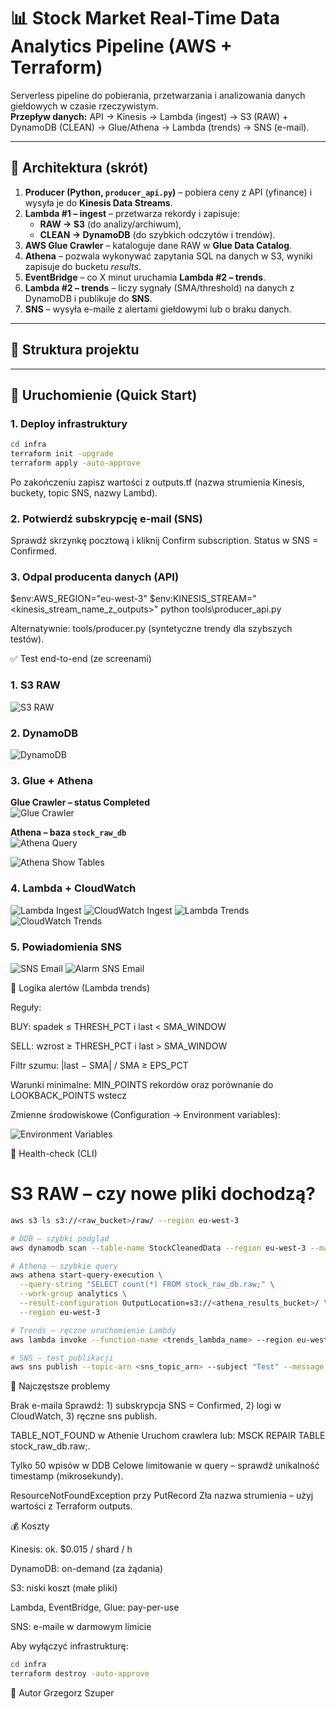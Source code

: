 # 📊 Stock Market Real-Time Data Analytics Pipeline (AWS + Terraform)

Serverless pipeline do pobierania, przetwarzania i analizowania danych giełdowych w czasie rzeczywistym.  
**Przepływ danych:** API → Kinesis → Lambda (ingest) → S3 (RAW) + DynamoDB (CLEAN) → Glue/Athena → Lambda (trends) → SNS (e-mail).

---

## 🧭 Architektura (skrót)

1. **Producer (Python, `producer_api.py`)** – pobiera ceny z API (yfinance) i wysyła je do **Kinesis Data Streams**.  
2. **Lambda #1 – ingest** – przetwarza rekordy i zapisuje:
   - **RAW → S3** (do analizy/archiwum),
   - **CLEAN → DynamoDB** (do szybkich odczytów i trendów).
3. **AWS Glue Crawler** – kataloguje dane RAW w **Glue Data Catalog**.  
4. **Athena** – pozwala wykonywać zapytania SQL na danych w S3, wyniki zapisuje do bucketu *results*.  
5. **EventBridge** – co X minut uruchamia **Lambda #2 – trends**.  
6. **Lambda #2 – trends** – liczy sygnały (SMA/threshold) na danych z DynamoDB i publikuje do **SNS**.  
7. **SNS** – wysyła e-maile z alertami giełdowymi lub o braku danych.

---

## 📂 Struktura projektu






---

## 🚀 Uruchomienie (Quick Start)

### 1. Deploy infrastruktury
```bash
cd infra
terraform init -upgrade
terraform apply -auto-approve
```
Po zakończeniu zapisz wartości z outputs.tf (nazwa strumienia Kinesis, buckety, topic SNS, nazwy Lambd).

### 2. Potwierdź subskrypcję e-mail (SNS)

Sprawdź skrzynkę pocztową i kliknij Confirm subscription. Status w SNS = Confirmed.

 ### 3. Odpal producenta danych (API)

$env:AWS_REGION="eu-west-3"
$env:KINESIS_STREAM="<kinesis_stream_name_z_outputs>"
python tools\producer_api.py

Alternatywnie: tools/producer.py (syntetyczne trendy dla szybszych testów).

✅ Test end-to-end (ze screenami)

### 1. S3 RAW
![S3 RAW](./screens/s3_raw.png)

### 2. DynamoDB
![DynamoDB](./screens/dynamodb.png)

### 3. Glue + Athena
**Glue Crawler – status Completed**  
![Glue Crawler](./screens/glue_crawler.png)

**Athena – baza `stock_raw_db`**  
![Athena Query](./screens/athena_query.png)

![Athena Show Tables](./screens/athena_show_tables.png)

### 4. Lambda + CloudWatch
![Lambda Ingest](./screens/lambda_ingest.png)
![CloudWatch Ingest](./screens/cw_ingest.png)
![Lambda Trends](./screens/lambda_trends.png)
![CloudWatch Trends](./screens/cw_trends.png)

### 5. Powiadomienia SNS
![SNS Email](./screens/sns_email.png)
![Alarm SNS Email](./screens/alarm_sns_email.png)


🧠 Logika alertów (Lambda trends)

Reguły:

BUY: spadek ≤ THRESH_PCT i last < SMA_WINDOW

SELL: wzrost ≥ THRESH_PCT i last > SMA_WINDOW

Filtr szumu: |last − SMA| / SMA ≥ EPS_PCT

Warunki minimalne: MIN_POINTS rekordów oraz porównanie do LOOKBACK_POINTS wstecz

Zmienne środowiskowe (Configuration → Environment variables):

![Environment Variables](/screens/env_variables.png)

🧪 Health-check (CLI)

# S3 RAW – czy nowe pliki dochodzą?
```bash
aws s3 ls s3://<raw_bucket>/raw/ --region eu-west-3

# DDB – szybki podgląd
aws dynamodb scan --table-name StockCleanedData --region eu-west-3 --max-items 5

# Athena – szybkie query
aws athena start-query-execution \
  --query-string "SELECT count(*) FROM stock_raw_db.raw;" \
  --work-group analytics \
  --result-configuration OutputLocation=s3://<athena_results_bucket>/ \
  --region eu-west-3

# Trends – ręczne uruchomienie Lambdy
aws lambda invoke --function-name <trends_lambda_name> --region eu-west-3 out.json

# SNS – test publikacji
aws sns publish --topic-arn <sns_topic_arn> --subject "Test" --message "hello" --region eu-west-3
```
🐞 Najczęstsze problemy

Brak e-maila
Sprawdź: 1) subskrypcja SNS = Confirmed, 2) logi w CloudWatch, 3) ręczne sns publish.

TABLE_NOT_FOUND w Athenie
Uruchom crawlera lub: MSCK REPAIR TABLE stock_raw_db.raw;.

Tylko 50 wpisów w DDB
Celowe limitowanie w query – sprawdź unikalność timestamp (mikrosekundy).

ResourceNotFoundException przy PutRecord
Zła nazwa strumienia – użyj wartości z Terraform outputs.

💰 Koszty

Kinesis: ok. $0.015 / shard / h

DynamoDB: on-demand (za żądania)

S3: niski koszt (małe pliki)

Lambda, EventBridge, Glue: pay-per-use

SNS: e-maile w darmowym limicie

Aby wyłączyć infrastrukturę:
```bash
cd infra
terraform destroy -auto-approve
```
👤 Autor
Grzegorz Szuper

